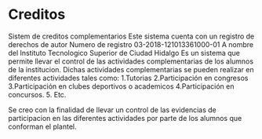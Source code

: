 # Creditos
Sistem de creditos complementarios
Este sistema cuenta con un registro de derechos de autor 
Numero de registro 03-2018-121013361000-01
A nombre del Instituto Tecnologico Superior de Ciudad Hidalgo
Es un sistema que permite llevar el control de las actividades complementarias de los alumnos de la institucion.
Dichas actividades complementarias se pueden realizar en diferentes actividades tales como:
1.Tutorias
2.Participación en congresos
3.Participación en clubes deportivos o academicos
4.Participación en concursos.
5. Etc.

Se creo con la finalidad de llevar un control de las evidencias de participacion en las diferentes actividades por parte
de los alumnos que conforman el plantel.

